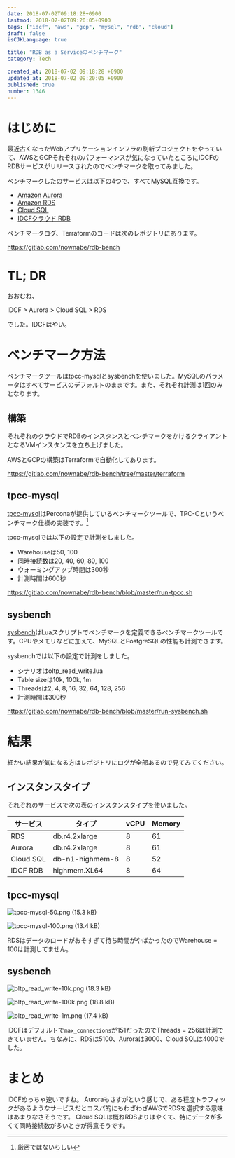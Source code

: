 ```yaml
---
date: 2018-07-02T09:18:28+0900
lastmod: 2018-07-02T09:20:05+0900
tags: ["idcf", "aws", "gcp", "mysql", "rdb", "cloud"]
draft: false
isCJKLanguage: true

title: "RDB as a Serviceのベンチマーク"
category: Tech

created_at: 2018-07-02 09:18:28 +0900
updated_at: 2018-07-02 09:20:05 +0900
published: true
number: 1346
---
```


# はじめに

最近古くなったWebアプリケーションインフラの刷新プロジェクトをやっていて、AWSとGCPそれぞれのパフォーマンスが気になっていたところにIDCFのRDBサービスがリリースされたのでベンチマークを取ってみました。

ベンチマークしたのサービスは以下の4つで、すべてMySQL互換です。

* [Amazon Aurora](https://aws.amazon.com/jp/rds/aurora/)
* [Amazon RDS](https://aws.amazon.com/jp/rds/)
* [Cloud SQL](https://cloud.google.com/sql/)
* [IDCFクラウド RDB](https://www.idcf.jp/cloud/rdb/)

ベンチマークログ、Terraformのコードは次のレポジトリにあります。

https://gitlab.com/nownabe/rdb-bench

# TL; DR

おおむね、

IDCF > Aurora > Cloud SQL > RDS

でした。IDCFはやい。

# ベンチマーク方法

ベンチマークツールはtpcc-mysqlとsysbenchを使いました。MySQLのパラメータはすべてサービスのデフォルトのままです。また、それぞれ計測は1回のみとなります。

## 構築

それぞれのクラウドでRDBのインスタンスとベンチマークをかけるクライアントとなるVMインスタンスを立ち上げました。

AWSとGCPの構築はTerraformで自動化してあります。

https://gitlab.com/nownabe/rdb-bench/tree/master/terraform

## tpcc-mysql

[tpcc-mysql](https://github.com/Percona-Lab/tpcc-mysql)はPerconaが提供しているベンチマークツールで、TPC-Cというベンチマーク仕様の実装です。[^1]

[^1]: 厳密ではないらしい

tpcc-mysqlでは以下の設定で計測をしました。

* Warehouseは50, 100
* 同時接続数は20, 40, 60, 80, 100
* ウォーミングアップ時間は300秒
* 計測時間は600秒

https://gitlab.com/nownabe/rdb-bench/blob/master/run-tpcc.sh

## sysbench

[sysbench](https://github.com/akopytov/sysbench)はLuaスクリプトでベンチマークを定義できるベンチマークツールです。CPUやメモリなどに加えて、MySQLとPostgreSQLの性能も計測できます。

sysbenchでは以下の設定で計測をしました。

* シナリオはoltp_read_write.lua
* Table sizeは10k, 100k, 1m
* Threadsは2, 4, 8, 16, 32, 64, 128, 256
* 計測時間は300秒

https://gitlab.com/nownabe/rdb-bench/blob/master/run-sysbench.sh

# 結果

細かい結果が気になる方はレポジトリにログが全部あるので見てみてください。

## インスタンスタイプ

それぞれのサービスで次の表のインスタンスタイプを使いました。

| サービス | タイプ | vCPU | Memory |
| --- | --- | --- | --- |
| RDS | db.r4.2xlarge | 8 | 61 |
| Aurora | db.r4.2xlarge | 8 | 61 |
| Cloud SQL | db-n1-highmem-8 | 8 | 52 |
| IDCF RDB | highmem.XL64 | 8 | 64 |

## tpcc-mysql

![tpcc-mysql-50.png (15.3 kB)](/images/2018/07/02/1.png)

![tpcc-mysql-100.png (13.4 kB)](/images/2018/07/02/2.png)

RDSはデータのロードがおそすぎて待ち時間がやばかったのでWarehouse = 100は計測してません。

## sysbench

![oltp_read_write-10k.png (18.3 kB)](/images/2018/07/02/3.png)

![oltp_read_write-100k.png (18.8 kB)](/images/2018/07/02/4.png)

![oltp_read_write-1m.png (17.4 kB)](/images/2018/07/02/5.png)

IDCFはデフォルトで`max_connections`が151だったのでThreads = 256は計測できていません。ちなみに、RDSは5100、Auroraは3000、Cloud SQLは4000でした。

# まとめ

IDCFめっちゃ速いですね。
Auroraもさすがという感じで、ある程度トラフィックがあるようなサービスだとコスパ的にもわざわざAWSでRDSを選択する意味はあまりなさそうです。
Cloud SQLは概ねRDSよりはやくて、特にデータが多くて同時接続数が多いときが得意そうです。

